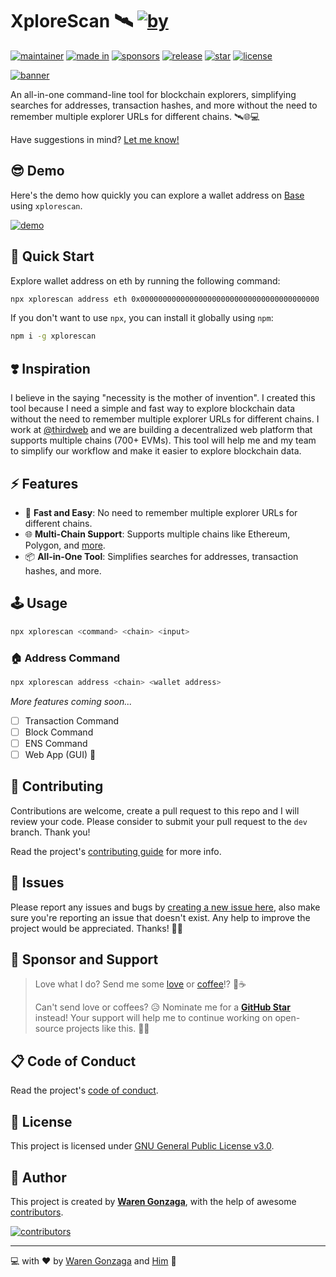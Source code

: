 # XploreScan 🛰️ [![by](https://img.shields.io/badge/by-Waren%20Gonzaga-fe59ae.svg?longCache=true&labelColor=181717&style=flat-square)](https://warengonzaga.com)

[![maintainer](https://img.shields.io/badge/maintainer-Waren%20Gonzaga-016eea.svg?logo=github&labelColor=181717&longCache=true&style=flat-square)](https://warengonzaga.com) [![made in](https://img.shields.io/badge/made%20in-Web3%20Philippines-7b3fe4.svg?logo=github&longCache=true&labelColor=181717&style=flat-square)](https://github.com/web3philippines) [![sponsors](https://img.shields.io/badge/sponsor-%E2%9D%A4-%23db61a2.svg?&logo=github&logoColor=white&labelColor=181717&style=flat-square)](https://github.com/sponsors/warengonzaga) [![release](https://img.shields.io/github/release/warengonzaga/xplorescan.svg?logo=github&labelColor=181717&color=green&style=flat-square)](https://github.com/warengonzaga/xplorescan/releases) [![star](https://img.shields.io/github/stars/warengonzaga/xplorescan.svg?&logo=github&labelColor=181717&color=yellow&style=flat-square)](https://github.com/warengonzaga/xplorescan/stargazers) [![license](https://img.shields.io/github/license/warengonzaga/xplorescan.svg?&logo=github&labelColor=181717&style=flat-square)](https://github.com/warengonzaga/xplorescan/blob/main/license)

[![banner](https://raw.githubusercontent.com/warengonzaga/xplorescan/main/.github/repo_banner.jpg)](https://github.com/warengonzaga/xplorescan)

An all-in-one command-line tool for blockchain explorers, simplifying searches for addresses, transaction hashes, and more without the need to remember multiple explorer URLs for different chains. 🛰️🌐💻

Have suggestions in mind? [Let me know!](https://github.com/warengonzaga/xplorescan/issues)

## 😎 Demo

Here's the demo how quickly you can explore a wallet address on [Base](https://base.org) using `xplorescan`.

[![demo](https://media.giphy.com/media/v1.Y2lkPTc5MGI3NjExNmlyenV0dWpyOHJ5bDIxb2E2ZDB3aWI2YjIxNWEwM3RoN2Q4YXc1OCZlcD12MV9pbnRlcm5hbF9naWZfYnlfaWQmY3Q9Zw/v73LagsmyafU09TEiV/giphy.gif)](https://github.com/warengonzaga/xplorescan)

## 🚀 Quick Start

Explore wallet address on eth by running the following command:

```bash
npx xplorescan address eth 0x0000000000000000000000000000000000000000
```

If you don't want to use `npx`, you can install it globally using `npm`:

```bash
npm i -g xplorescan
```

## ❣️ Inspiration

I believe in the saying "necessity is the mother of invention". I created this tool because I need a simple and fast way to explore blockchain data without the need to remember multiple explorer URLs for different chains. I work at [@thirdweb](https://thirdweb.com) and we are building a decentralized web platform that supports multiple chains (700+ EVMs). This tool will help me and my team to simplify our workflow and make it easier to explore blockchain data.

## ⚡ Features

- 🚀 **Fast and Easy**: No need to remember multiple explorer URLs for different chains.
- 🌐 **Multi-Chain Support**: Supports multiple chains like Ethereum, Polygon, and [more](https://github.com/warengonzaga/xplorescan/blob/main/source/data/explorers.json).
- 📦 **All-in-One Tool**: Simplifies searches for addresses, transaction hashes, and more.

## 🕹️ Usage

```bash
npx xplorescan <command> <chain> <input>
```

### 🏠 Address Command

```bash
npx xplorescan address <chain> <wallet address>
```

_More features coming soon..._

- [ ] Transaction Command
- [ ] Block Command
- [ ] ENS Command
- [ ] Web App (GUI) 👀

## 🎯 Contributing

Contributions are welcome, create a pull request to this repo and I will review your code. Please consider to submit your pull request to the `dev` branch. Thank you!

Read the project's [contributing guide](./contributing.md) for more info.

## 🐛 Issues

Please report any issues and bugs by [creating a new issue here](https://github.com/warengonzaga/xplorescan/issues/new/choose), also make sure you're reporting an issue that doesn't exist. Any help to improve the project would be appreciated. Thanks! 🙏✨

## 🙏 Sponsor and Support

> Love what I do? Send me some [love](https://github.com/sponsors/warengonzaga) or [coffee](https://buymeacoff.ee/warengonzaga)!? 💖☕
>
> Can't send love or coffees? 😥 Nominate me for a **[GitHub Star](https://stars.github.com/nominate)** instead!
> Your support will help me to continue working on open-source projects like this. 🙏😇

## 📋 Code of Conduct

Read the project's [code of conduct](./code_of_conduct.md).

## 📃 License

This project is licensed under [GNU General Public License v3.0](https://opensource.org/licenses/GPL-3.0).

## 📝 Author

This project is created by **[Waren Gonzaga](https://github.com/warengonzaga)**, with the help of awesome [contributors](https://github.com/warengonzaga/xplorescan/graphs/contributors).

[![contributors](https://contrib.rocks/image?repo=warengonzaga/xplorescan)](https://github.com/warengonzaga/xplorescan/graphs/contributors)

---

💻 with ❤️ by [Waren Gonzaga](https://warengonzaga.com) and [Him](https://www.youtube.com/watch?v=HHrxS4diLew&t=44s) 🙏
